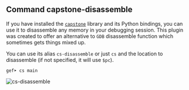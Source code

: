 ## Command capstone-disassemble ##

If you have installed the [`capstone`](http://capstone-engine.org) library and
its Python bindings, you can use it to disassemble any memory in your debugging
session. This plugin was created to offer an alternative to `GDB` disassemble
function which sometimes gets things mixed up.

You can use its alias `cs-disassemble` or just `cs` and the location to
disassemble (if not specified, it will use `$pc`).

```
gef➤ cs main
```

![cs-disassemble](https://i.imgur.com/wypt7Fo.png)
